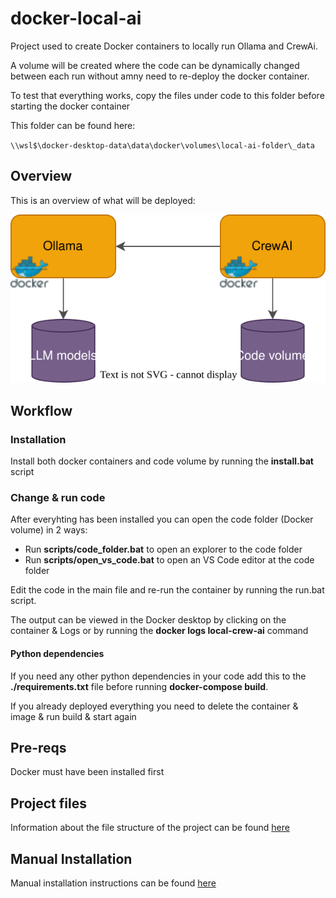 # docker-local-ai

Project used to create Docker containers to locally run Ollama and CrewAi.

A volume will be created where the code can be dynamically changed between each run without amny need to re-deploy the docker container.

To test that everything works, copy the files under code to this folder before starting the docker container

This folder can be found here:

`\\wsl$\docker-desktop-data\data\docker\volumes\local-ai-folder\_data`


## Overview

This is an overview of what will be deployed:

![overview-image](docs/images/overview.svg)

## Workflow

### Installation

Install both docker containers and code volume by running the **install.bat** script

### Change & run code
After everyhting has been installed you can open the code folder (Docker volume) in 2 ways:
* Run **scripts/code_folder.bat** to open an explorer to the code folder
* Run **scripts/open_vs_code.bat** to open an VS Code editor at the code folder

Edit the code in the main file and re-run the container by running the run.bat script.

The output can be viewed in the Docker desktop by clicking on the container & Logs or by running the **docker logs local-crew-ai** command

#### Python dependencies

If you need any other python dependencies in your code add this to the **./requirements.txt** file before running **docker-compose build**.

If you already deployed everything you need to delete the container & image & run build & start again

## Pre-reqs

Docker must have been installed first

## Project files

Information about the file structure of the project can be found [here](docs/files.md)

## Manual Installation

Manual installation instructions can be found [here](docs/local-ai-install.md)
